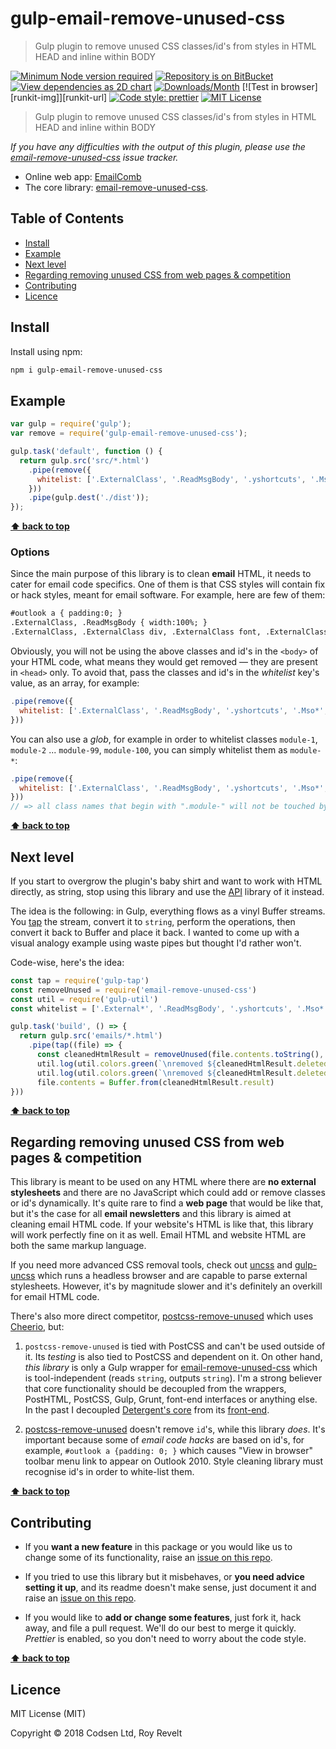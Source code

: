 # gulp-email-remove-unused-css

> Gulp plugin to remove unused CSS classes/id's from styles in HTML HEAD and inline within BODY

[![Minimum Node version required][node-img]][node-url]
[![Repository is on BitBucket][bitbucket-img]][bitbucket-url]
[![View dependencies as 2D chart][deps2d-img]][deps2d-url]
[![Downloads/Month][downloads-img]][downloads-url]
[![Test in browser][runkit-img]][runkit-url]
[![Code style: prettier][prettier-img]][prettier-url]
[![MIT License][license-img]][license-url]

> Gulp plugin to remove unused CSS classes/id's from styles in HTML HEAD and inline within BODY

_If you have any difficulties with the output of this plugin, please use the [email-remove-unused-css](https://bitbucket.org/codsen/email-remove-unused-css/issues/new) issue tracker._

* Online web app: [EmailComb](https://emailcomb.com)
* The core library: [email-remove-unused-css](https://bitbucket.org/codsen/email-remove-unused-css).

## Table of Contents

- [Install](#markdown-header-install)
- [Example](#markdown-header-example)
- [Next level](#markdown-header-next-level)
- [Regarding removing unused CSS from web pages & competition](#markdown-header-regarding-removing-unused-css-from-web-pages-competition)
- [Contributing](#markdown-header-contributing)
- [Licence](#markdown-header-licence)

## Install

Install using npm:

```bash
npm i gulp-email-remove-unused-css
```

## Example

```js
var gulp = require('gulp');
var remove = require('gulp-email-remove-unused-css');

gulp.task('default', function () {
  return gulp.src('src/*.html')
    .pipe(remove({
      whitelist: ['.ExternalClass', '.ReadMsgBody', '.yshortcuts', '.Mso*', '.maxwidth-apple-mail-fix', '#outlook', '.module-*']
    }))
    .pipe(gulp.dest('./dist'));
});
```

**[⬆  back to top](#markdown-header-gulp-email-remove-unused-css)**

### Options

Since the main purpose of this library is to clean **email** HTML, it needs to cater for email code specifics. One of them is that CSS styles will contain fix or hack styles, meant for email software. For example, here are few of them:

```html
#outlook a { padding:0; }
.ExternalClass, .ReadMsgBody { width:100%; }
.ExternalClass, .ExternalClass div, .ExternalClass font, .ExternalClass p, .ExternalClass span, .ExternalClass td { line-height:100%; }
```

Obviously, you will not be using the above classes and id's in the `<body>` of your HTML code, what means they would get removed — they are present in `<head>` only. To avoid that, pass the classes and id's in the _whitelist_ key's value, as an array, for example:

```js
.pipe(remove({
  whitelist: ['.ExternalClass', '.ReadMsgBody', '.yshortcuts', '.Mso*', '.maxwidth-apple-mail-fix', '#outlook']
}))
```

You can also use a _glob_, for example in order to whitelist classes `module-1`, `module-2` ... `module-99`, `module-100`, you can simply whitelist them as `module-*`:

```js
.pipe(remove({
  whitelist: ['.ExternalClass', '.ReadMsgBody', '.yshortcuts', '.Mso*', '.maxwidth-apple-mail-fix', '#outlook', '.module-*']
}))
// => all class names that begin with ".module-" will not be touched by this library.
```

**[⬆  back to top](#markdown-header-gulp-email-remove-unused-css)**

## Next level

If you start to overgrow the plugin's baby shirt and want to work with HTML directly, as string, stop using this library and use the [API](email-remove-unused-css) library of it instead.

The idea is the following: in Gulp, everything flows as a vinyl Buffer streams. You [tap](https://github.com/geejs/gulp-tap) the stream, convert it to `string`, perform the operations, then convert it back to Buffer and place it back. I wanted to come up with a visual analogy example using waste pipes but thought I'd rather won't.

Code-wise, here's the idea:

```js
const tap = require('gulp-tap')
const removeUnused = require('email-remove-unused-css')
const util = require('gulp-util')
const whitelist = ['.External*', '.ReadMsgBody', '.yshortcuts', '.Mso*', '#outlook', '.module*']

gulp.task('build', () => {
  return gulp.src('emails/*.html')
    .pipe(tap((file) => {
      const cleanedHtmlResult = removeUnused(file.contents.toString(), { whitelist })
      util.log(util.colors.green(`\nremoved ${cleanedHtmlResult.deletedFromHead.length} from head: ${cleanedHtmlResult.deletedFromHead.join(' ')}`))
      util.log(util.colors.green(`\nremoved ${cleanedHtmlResult.deletedFromBody.length} from body: ${cleanedHtmlResult.deletedFromBody.join(' ')}`))
      file.contents = Buffer.from(cleanedHtmlResult.result)
}))
```

**[⬆  back to top](#markdown-header-gulp-email-remove-unused-css)**

## Regarding removing unused CSS from web pages & competition

This library is meant to be used on any HTML where there are **no external stylesheets** and there are no JavaScript which could add or remove classes or id's dynamically. It's quite rare to find a **web page** that would be like that, but it's the case for all **email newsletters** and this library is aimed at cleaning email HTML code. If your website's HTML is like that, this library will work perfectly fine on it as well. Email HTML and website HTML are both the same markup language.

If you need more advanced CSS removal tools, check out [uncss](https://github.com/giakki/uncss) and [gulp-uncss](https://github.com/ben-eb/gulp-uncss) which runs a headless browser and are capable to parse external stylesheets. However, it's by magnitude slower and it's definitely an overkill for email HTML code.

There's also more direct competitor, [postcss-remove-unused](https://www.npmjs.com/package/postcss-remove-unused) which uses [Cheerio](https://www.npmjs.com/package/cheerio), but:

1) `postcss-remove-unused` is tied with PostCSS and can't be used outside of it. Its _testing_ is also tied to PostCSS and dependent on it. On other hand, _this library_ is only a Gulp wrapper for [email-remove-unused-css](https://bitbucket.org/codsen/email-remove-unused-css) which is tool-independent (reads `string`, outputs `string`). I'm a strong believer that core functionality should be decoupled from the wrappers, PostHTML, PostCSS, Gulp, Grunt, font-end interfaces or anything else. In the past I decoupled [Detergent's core](https://bitbucket.org/codsen/detergent) from its [front-end](https://detergent.io).

2) [postcss-remove-unused](https://www.npmjs.com/package/postcss-remove-unused) doesn't remove `id`'s, while this library _does_. It's important because some of _email code hacks_ are based on id's, for example, `#outlook a {padding: 0; }` which causes "View in browser" toolbar menu link to appear on Outlook 2010. Style cleaning library must recognise id's in order to white-list them.

**[⬆  back to top](#markdown-header-gulp-email-remove-unused-css)**

## Contributing

- If you **want a new feature** in this package or you would like us to change some of its functionality, raise an [issue on this repo](https://bitbucket.org/codsen/gulp-email-remove-unused-css/issues/new).

- If you tried to use this library but it misbehaves, or **you need advice setting it up**, and its readme doesn't make sense, just document it and raise an [issue on this repo](https://bitbucket.org/codsen/gulp-email-remove-unused-css/issues/new).

- If you would like to **add or change some features**, just fork it, hack away, and file a pull request. We'll do our best to merge it quickly. _Prettier_ is enabled, so you don't need to worry about the code style.

**[⬆  back to top](#markdown-header-gulp-email-remove-unused-css)**

## Licence

MIT License (MIT)

Copyright © 2018 Codsen Ltd, Roy Revelt



[node-img]: https://img.shields.io/node/v/gulp-email-remove-unused-css.svg?style=flat-square&label=works%20on%20node
[node-url]: https://www.npmjs.com/package/gulp-email-remove-unused-css

[bitbucket-img]: https://img.shields.io/badge/repo-on%20BitBucket-brightgreen.svg?style=flat-square
[bitbucket-url]: https://bitbucket.org/codsen/gulp-email-remove-unused-css

[deps2d-img]: https://img.shields.io/badge/deps%20in%202D-see_here-08f0fd.svg?style=flat-square
[deps2d-url]: http://npm.anvaka.com/#/view/2d/gulp-email-remove-unused-css

[downloads-img]: https://img.shields.io/npm/dm/gulp-email-remove-unused-css.svg?style=flat-square
[downloads-url]: https://npmcharts.com/compare/gulp-email-remove-unused-css

[prettier-img]: https://img.shields.io/badge/code_style-prettier-ff69b4.svg?style=flat-square
[prettier-url]: https://prettier.io

[license-img]: https://img.shields.io/badge/licence-MIT-51c838.svg?style=flat-square
[license-url]: https://bitbucket.org/codsen/gulp-email-remove-unused-css
